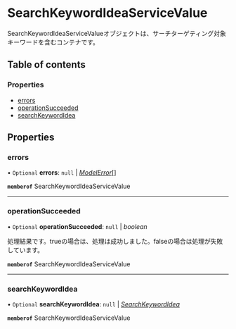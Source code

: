 # SearchKeywordIdeaServiceValue


<div lang=\"ja\">SearchKeywordIdeaServiceValueオブジェクトは、サーチターゲティング対象キーワードを含むコンテナです。</div> 

## Table of contents

### Properties

- [errors](searchkeywordideaservicevalue.md#errors)
- [operationSucceeded](searchkeywordideaservicevalue.md#operationsucceeded)
- [searchKeywordIdea](searchkeywordideaservicevalue.md#searchkeywordidea)

## Properties

### errors

• `Optional` **errors**: ``null`` \| [*ModelError*](modelerror.md)[]

**`memberof`** SearchKeywordIdeaServiceValue

___

### operationSucceeded

• `Optional` **operationSucceeded**: ``null`` \| *boolean*

<div lang=\"ja\">処理結果です。trueの場合は、処理は成功しました。falseの場合は処理が失敗しています。</div> 

**`memberof`** SearchKeywordIdeaServiceValue

___

### searchKeywordIdea

• `Optional` **searchKeywordIdea**: ``null`` \| [*SearchKeywordIdea*](searchkeywordidea.md)

**`memberof`** SearchKeywordIdeaServiceValue
